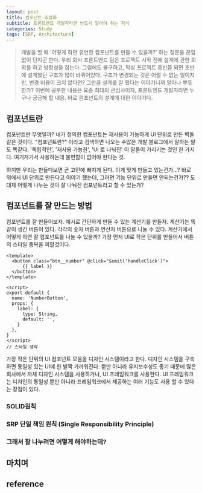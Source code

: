 ```yaml
---
layout: post
title: 컴포넌트 추상화
subtitle: 프론트엔드 개발자라면 반드시 알아야 하는 지식
categories: Study
tags: [SRP, Architecture]
---
```


> 개발을 할 때 '어떻게 하면 유연한 컴포넌트를 만들 수 있을까?' 하는 질문을 끊임없이 던지곤 한다.
> 우리 회사 프론트엔드 팀은 프로젝트 시작 전에 설계에 관한 회의를 하고 방향성을 잡는다. 그럼에도 불구하고, 막상 프로젝트 중반쯤 되면 초반에 설계했던 구조가 많이 바뀌어있다.
> 구조가 변경되는 것은 어쩔 수 없는 일이지만, 변경 비용이 크지 않다면? 그만큼 설계를 잘 했다는 이야기니까 얼마나 뿌듯한가? 이번에 공부한 내용은 요즘 최대의 관심사이자, 프론트엔드 개발자라면 누구나 궁금해 할 내용. 바로 컴포넌트의 설계에 대한 이야기다.

## 컴포넌트란

컴포넌트란 무엇일까? 내가 정의한 컴포넌트는 재사용이 가능하게 UI 단위로 만든 벽돌 같은 것이다.
"컴포넌트란?" 이라고 검색하면 나오는 수많은 개발 블로그에서 말하는 말도 똑같다. '독립적인', '재사용 가능한', 'UI 로 나눠진' 이 말들이 가리키는 것인 한 가지다. 여기저기서 사용하는데 불편함이 없어야 한다는 것.

하지만 우리는 만들다보면 곧 고민에 빠지게 된다. 이게 맞게 만들고 있는건가...?
바로 위에서 UI 단위로 만든다고 이야기 헀는데, 그러면 기능 단위로 만들면 안되는건가?? 도대체 어떻게 나누는 것이 잘 나눠진 컴포넌트라고 할 수 있는가?

## 컴포넌트를 잘 만드는 방법

컴포넌트를 잘 만들어보자.
예시로 간단하게 만들 수 있는 계산기를 만들자. 계산기는 똑같이 생긴 버튼이 있다. 각각의 숫자 버튼과 연산자 버튼으로 나눌 수 있다. 계산기에서 어떻게 하면 잘 컴포넌트를 나눌 수 있을까?
가장 먼저 UI로 작은 단위를 만들어서 버튼의 스타일 중복을 피할것이다.

```Vue
<template>
  <button class="btn__number" @click="$emit('handleClick')">
      {{ label }}
  </button>
</template>

<script>
export default {
  name: 'NumberButton',
  props: {
    label: {
      type: String,
      default: '',
    }
  },
}
</script>
// 스타일 생략
```

가장 작은 단위의 UI 컴포넌트 모음을 디자인 시스템이라고 한다. 디자인 시스템을 구축하면 통일성 있는 UI에 한 발짝 가까워진다. 뿐만 아니라 유지보수성도 좋기 때문에 많은 회사에서 자체 디자인 시스템을 사용하거나, UI 프레임워크를 사용한다. UI 프레임워크는 디자인의 통일성 뿐만 아니라 프레임워크에서 제공하는 여러 기능도 사용 할 수 있다는 장점이 있다.


### SOLID원칙

### SRP 단일 책임 원칙 (Single Responsibility Principle)

### 그래서 잘 나누려면 어떻게 해야하는데?

## 마치며

## reference
